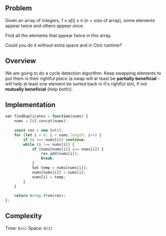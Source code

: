 ## Problem
Given an array of integers, 1 ≤ a[i] ≤ n (n = size of array), some elements appear twice and others appear once.

Find all the elements that appear twice in this array.

Could you do it without extra space and in O(n) runtime?

## Overview 
We are going to do a cycle detection algorithm. Keep swapping elements to put them in their rightful place (a swap will at least be **partially beneficial** - will help at least one element be sorted back in it's rightful slot, if not **mutually beneficial** (help both)). 


## Implementation
```js
var findDuplicates = function(nums) {
    nums = [0].concat(nums); 
    
    const res = new Set(); 
    for (let i = 0; i < nums.length; i++) {
        if (i === nums[i]) continue; 
        while (i !== nums[i]) {
            if (nums[nums[i]] === nums[i]) {
                res.add(nums[i]); 
                break; 
            }
            let temp = nums[nums[i]]; 
            nums[nums[i]] = nums[i]; 
            nums[i] = temp; 
        }
    }
    
    return Array.from(res); 
};
```

## Complexity
Time: `O(n)`
Space: `O(1)`